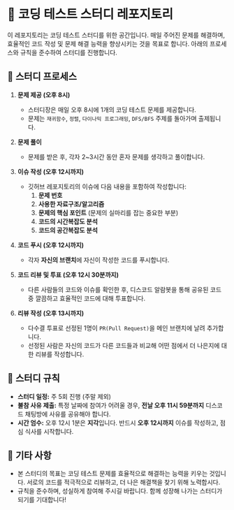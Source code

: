 # 🧠 코딩 테스트 스터디 레포지토리

이 레포지토리는 코딩 테스트 스터디를 위한 공간입니다. 매일 주어진 문제를 해결하며, 효율적인 코드 작성 및 문제 해결 능력을 향상시키는 것을 목표로 합니다. 아래의 프로세스와 규칙을 준수하여 스터디를 진행합니다.

## 📅 스터디 프로세스

1. **문제 제공 (오후 8시)**

   - 스터디장은 매일 오후 8시에 1개의 코딩 테스트 문제를 제공합니다.
   - 문제는 `재귀함수`, `정렬`, `다이나믹 프로그래밍`, `DFS/BFS` 주제를 돌아가며 출제됩니다.

2. **문제 풀이**

   - 문제를 받은 후, 각자 2~3시간 동안 혼자 문제를 생각하고 풀이합니다.

3. **이슈 작성 (오후 12시까지)**

   - 깃허브 레포지토리의 이슈에 다음 내용을 포함하여 작성합니다:
     1. **문제 번호**
     2. **사용한 자료구조/알고리즘**
     3. **문제의 핵심 포인트** (문제의 실마리를 잡는 중요한 부분)
     4. **코드의 시간복잡도 분석**
     5. **코드의 공간복잡도 분석**

4. **코드 푸시 (오후 12시까지)**

   - 각자 **자신의 브랜치**에 자신이 작성한 코드를 푸시합니다.

5. **코드 리뷰 및 투표 (오후 12시 30분까지)**

   - 다른 사람들의 코드와 이슈를 확인한 후, 디스코드 알람봇을 통해 공유된 코드 중 깔끔하고 효율적인 코드에 대해 투표합니다. 
   
6. **리뷰 작성 (오후 13시까지)**
   - 다수결 투표로 선정된 1명이 `PR(Pull Request)`을 메인 브랜치에 날려 추가합니다.
   - 선정된 사람은 자신의 코드가 다른 코드들과 비교해 어떤 점에서 더 나은지에 대한 리뷰를 작성합니다.

## 📝 스터디 규칙

- **스터디 일정:** 주 5회 진행 (주말 제외)
- **불참 사유 제출:** 특정 날짜에 참여가 어려울 경우, **전날 오후 11시 59분까지** 디스코드 채팅방에 사유를 공유해야 합니다.
- **시간 엄수:** 오후 12시 1분은 **지각**입니다. 반드시 **오후 12시까지** 이슈를 작성하고, 점심 식사를 시작합니다.

## 📢 기타 사항

- 본 스터디의 목표는 코딩 테스트 문제를 효율적으로 해결하는 능력을 키우는 것입니다. 서로의 코드를 적극적으로 리뷰하고, 더 나은 해결책을 찾기 위해 노력합시다.
- 규칙을 준수하며, 성실하게 참여해 주시길 바랍니다. 함께 성장해 나가는 스터디가 되기를 기대합니다!
